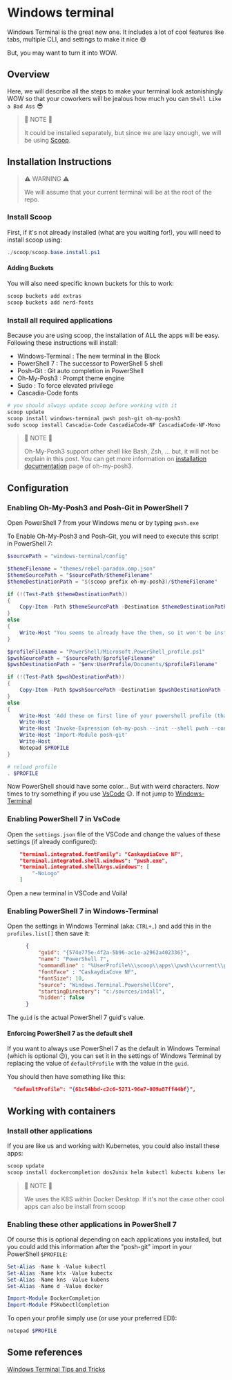 # Windows terminal

Windows Terminal is the great new one. It includes a lot of cool features like tabs, multiple CLI, and settings to make it nice :smile:

But, you may want to turn it into WOW.

## Overview

Here, we will describe all the steps to make your terminal look astonishingly WOW so that your coworkers will be jealous how much you can `Shell Like a Bad Ass` :sunglasses:

> :memo: NOTE :memo:
>
> It could be installed separately, but since we are lazy enough, we will be using [Scoop](../scoop/README.md).

## Installation Instructions

> :warning: WARNING :warning:
>
> We will assume that your current terminal will be at the root of the repo.

### Install Scoop

First, if it's not already installed (what are you waiting for!), you will need to install scoop using:

```powershell
./scoop/scoop.base.install.ps1
```

#### Adding Buckets

You will also need specific known buckets for this to work:

```powershell
scoop buckets add extras
scoop buckets add nerd-fonts
```

### Install all required applications

Because you are using scoop, the installation of ALL the apps will be easy. Following these instructions will install:

- Windows-Terminal : The new terminal in the Block
- PowerShell 7 : The successor to PowerShell 5 shell
- Posh-Git : Git auto completion in PowerShell
- Oh-My-Posh3 : Prompt theme engine
- Sudo : To force elevated privilege
- Cascadia-Code fonts

```powershell
# you should always update scoop before working with it
scoop update
scoop install windows-terminal pwsh posh-git oh-my-posh3
sudo scoop install Cascadia-Code CascadiaCode-NF CascadiaCode-NF-Mono
```

> :memo: NOTE :memo:
>
> Oh-My-Posh3 support other shell like Bash, Zsh, ... but, it will not be explain in this post. You can get more information on [installation documentation](https://ohmyposh.dev/docs/installation) page of oh-my-posh3.

## Configuration

### Enabling Oh-My-Posh3 and Posh-Git in PowerShell 7

Open PowerShell 7 from your Windows menu or by typing `pwsh.exe`

To Enable Oh-My-Posh3 and Posh-Git, you will need to execute this script in PowerShell 7:

```powershell
$sourcePath = "windows-terminal/config"

$themeFilename = "themes/rebel-paradox.omp.json"
$themeSourcePath = "$sourcePath/$themeFilename"
$themeDestinationPath = "$(scoop prefix oh-my-posh3)/$themeFilename"

if (!(Test-Path $themeDestinationPath))
{
    Copy-Item -Path $themeSourcePath -Destination $themeDestinationPath -Force -Recurse
}
else
{
    Write-Host "You seems to already have the them, so it won't be installed"
}

$profileFilename = "PowerShell/Microsoft.PowerShell_profile.ps1"
$pwshSourcePath = "$sourcePath/$profileFilename"
$pwshDestinationPath = "$env:UserProfile/Documents/$profileFilename"

if (!(Test-Path $pwshDestinationPath))
{
    Copy-Item -Path $pwshSourcePath -Destination $pwshDestinationPath -Force -Recurse
}
else
{
    Write-Host 'Add these on first line of your powershell profile (that will open):'
    Write-Host
    Write-Host 'Invoke-Expression (oh-my-posh --init --shell pwsh --config "$(scoop prefix oh-my-posh3)/themes/rebel-paradox.omp.json")'
    Write-Host 'Import-Module posh-git'
    Write-Host
    Notepad $PROFILE
}

# reload profile
. $PROFILE
```

Now PowerShell should have some color... But with weird characters. Now times to try something if you use [VsCode](#enabling-powershell-7-in-vscode) :wink:. If not jump to [Windows-Terminal](#enabling-powershell-7-in-windows-terminal)

### Enabling PowerShell 7 in VsCode

Open the `settings.json` file of the VSCode and change the values of these settings (if already configured):

```json
    "terminal.integrated.fontFamily": "CaskaydiaCove NF",
    "terminal.integrated.shell.windows": "pwsh.exe",
    "terminal.integrated.shellArgs.windows": [
        "-NoLogo"
    ]
```

Open a new terminal in VSCode and Voilà!

### Enabling PowerShell 7 in Windows-Terminal

Open the settings in Windows Terminal (aka: `CTRL+,`) and add this in the `profiles.list[]` then save it:

```json
      {
          "guid": "{574e775e-4f2a-5b96-ac1e-a2962a402336}",
          "name": "PowerShell 7",
          "commandline" : "%UserProfile%\\scoop\\apps\\pwsh\\current\\pwsh.exe",
          "fontFace" : "CaskaydiaCove NF",
          "fontSize": 10,
          "source": "Windows.Terminal.PowershellCore",
          "startingDirectory": "c:/sources/indall",
          "hidden": false
      }
```

The `guid` is the actual PowerShell 7 guid's value.

#### Enforcing PowerShell 7 as the default shell

If you want to always use PowerShell 7 as the default in Windows Terminal (which is optional :wink:), you can set it in the settings of Windows Terminal by replacing the value of `defaultProfile` with the value in the `guid`.

You should then have something like this:

```json
  "defaultProfile": "{61c54bbd-c2c6-5271-96e7-009a87ff44bf}",
```

## Working with containers

### Install other applications

If you are like us and working with Kubernetes, you could also install these apps:

```powershell
scoop update
scoop install dockercompletion dos2unix helm kubectl kubectx kubens lens pskubectlcompletion
```

> :memo: NOTE :memo:
>
> We uses the K8S within Docker Desktop. If it's not the case other cool apps can also be install from scoop

### Enabling these other applications in PowerShell 7

Of course this is optional depending on each applications you installed, but you could add this information after the "posh-git" import in your PowerShell `$PROFILE`:

```powershell
Set-Alias -Name k -Value kubectl
Set-Alias -Name ktx -Value kubectx
Set-Alias -Name kns -Value kubens
Set-Alias -Name d -Value docker

Import-Module DockerCompletion
Import-Module PSKubectlCompletion
```

To open your profile simply use (or use your preferred EDI):

```powershell
notepad $PROFILE
```

## Some references

[Windows Terminal Tips and Tricks](https://devblogs.microsoft.com/commandline/windows-terminal-tips-and-tricks/)
